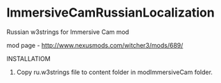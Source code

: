 # ImmersiveCamRussianLocalization
Russian w3strings for Immersive Cam mod

mod page - http://www.nexusmods.com/witcher3/mods/689/

INSTALLATIOM
1. Copy ru.w3strings file to content folder in modImmersiveCam folder.
